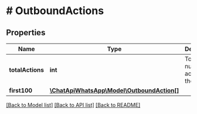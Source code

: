 # # OutboundActions

## Properties

Name | Type | Description | Notes
------------ | ------------- | ------------- | -------------
**totalActions** | **int** | Total number of actions in the queue | [optional] 
**first100** | [**\ChatApiWhatsApp\Model\OutboundAction[]**](OutboundAction.md) |  | [optional] 

[[Back to Model list]](../../README.md#documentation-for-models) [[Back to API list]](../../README.md#documentation-for-api-endpoints) [[Back to README]](../../README.md)


